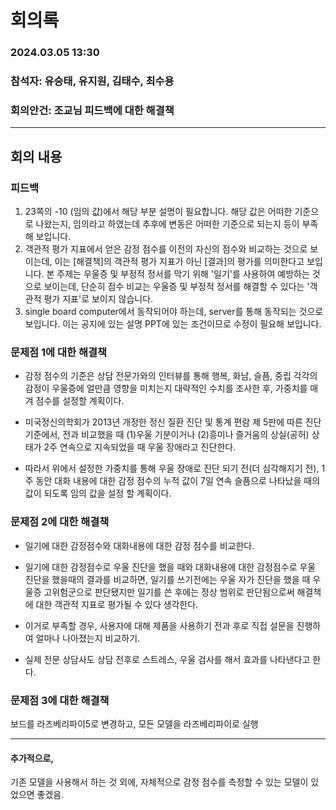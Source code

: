 # 회의록

### 2024.03.05 13:30

### 참석자: 유승태, 유지원, 김태수, 최수용

### 회의안건: 조교님 피드백에 대한 해결책

---

## 회의 내용

### 피드백

1. 23쪽의 -10 (임의 값)에서 해당 부분 설명이 필요합니다. 해당 값은 어떠한 기준으로 나왔는지, 임의라고 하였는데 추후에 변동은 어떠한 기준으로 되는지 등이 부족해 보입니다.
2. 객관적 평가 지표에서 얻은 감정 점수를 이전의 자신의 점수와 비교하는 것으로 보이는데, 이는 [해결책]의 객관적 평가 지표가 아닌 [결과]의 평가를 의미한다고 보입니다. 본 주제는 우울증 및 부정적 정서를 막기 위해 '일기'를 사용하여 예방하는 것으로 보이는데, 단순히 점수 비교는 우울증 및 부정적 정서를 해결할 수 있다는 '객관적 평가 지표'로 보이지 않습니다.
3. single board computer에서 동작되어야 하는데, server를 통해 동작되는 것으로 보입니다. 이는 공지에 있는 설명 PPT에 있는 조건이므로 수정이 필요해 보입니다.


### 문제점 1에 대한 해결책
- 감정 점수의 기준은 상담 전문가와의 인터뷰를 통해 행복, 화남, 슬픔, 중립 각각의 감정이 우울증에 얼만큼 영향을 미치는지 대략적인 수치를 조사한 후, 가중치를 매겨 점수를 설정할 계획이다.

- 미국정신의학회가 2013년 개정한 정신 질환 진단 및 통계 편람 제 5판에 따른 진단 기준에서, 전과 비교했을 때 (1)우울 기분이거나 (2)흥미나 즐거움의 상실(공허) 상태가 2주 연속으로 지속되었을 때 우울 장애라고 진단한다.
    
- 따라서 위에서 설정한 가중치를 통해 우울 장애로 진단 되기 전(더 심각해지기 전), 1주 동안 대화 내용에 대한 감정 점수의 누적 값이 7일 연속 슬픔으로 나타났을 때의 값이 되도록 임의 값을 설정 할 계획이다.

### 문제점 2에 대한 해결책
- 일기에 대한 감정점수와 대화내용에 대한 감정 점수를 비교한다.
  
- 일기에 대한 감정점수로 우울 진단을 했을 때와 대화내용에 대한 감정점수로 우울 진단을 했을때의 결과를 비교하면, 일기를 쓰기전에는 우울 자가 진단을 했을 때 우울증 고위험군으로 판단됐지만 일기를 쓴 후에는 정상 범위로 판단됨으로써 해결책에 대한 객관적 지표로 평가될 수 있다 생각한다.

- 이거로 부족할 경우, 사용자에 대해 제품을 사용하기 전과 후로 직접 설문을 진행하여 얼마나 나아졌는지 비교하기.

- 실제 전문 상담사도 상담 전후로 스트레스, 우울 검사를 해서 효과를 나타낸다고 한다.



### 문제점 3에 대한 해결책
보드를 라즈베리파이5로 변경하고, 모든 모델을 라즈베리파이로 실행
   
   
---

#### 추가적으로,   
기존 모델을 사용해서 하는 것 외에, 자체적으로 감정 점수를 측정할 수 있는 모델이 있었으면 좋겠음.

